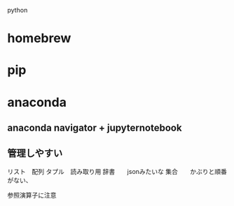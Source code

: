 python

# homebrew
# pip
# anaconda
## anaconda navigator + jupyternotebook
## 管理しやすい

リスト　配列
タプル　読み取り用
辞書　　jsonみたいな
集合　　かぶりと順番がない、

参照演算子に注意
